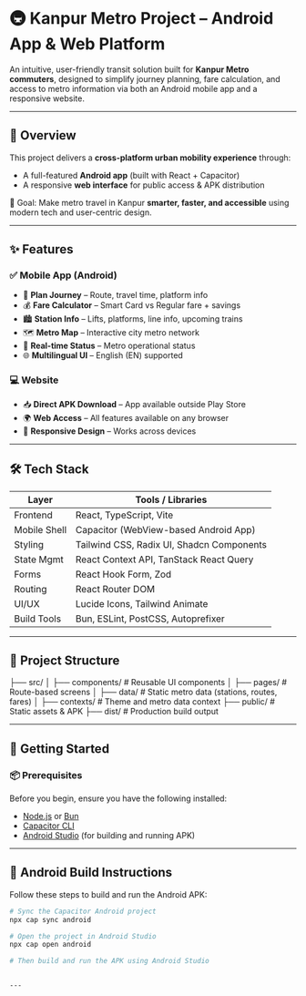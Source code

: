 # 🚇 Kanpur Metro Project – Android App & Web Platform

An intuitive, user-friendly transit solution built for **Kanpur Metro commuters**, designed to simplify journey planning, fare calculation, and access to metro information via both an Android mobile app and a responsive website.

---

## 📱 Overview

This project delivers a **cross-platform urban mobility experience** through:
- A full-featured **Android app** (built with React + Capacitor)
- A responsive **web interface** for public access & APK distribution

🎯 Goal: Make metro travel in Kanpur **smarter, faster, and accessible** using modern tech and user-centric design.

---

## ✨ Features

### ✅ Mobile App (Android)
- 🚉 **Plan Journey** – Route, travel time, platform info
- 💰 **Fare Calculator** – Smart Card vs Regular fare + savings
- 🏙️ **Station Info** – Lifts, platforms, line info, upcoming trains
- 🗺️ **Metro Map** – Interactive city metro network
- 📢 **Real-time Status** – Metro operational status
- 🌐 **Multilingual UI** – English (EN) supported

### 💻 Website
- 📥 **Direct APK Download** – App available outside Play Store
- 🌍 **Web Access** – All features available on any browser
- 🧭 **Responsive Design** – Works across devices

---

## 🛠️ Tech Stack

| Layer         | Tools / Libraries                          |
|---------------|---------------------------------------------|
| Frontend      | React, TypeScript, Vite                     |
| Mobile Shell  | Capacitor (WebView-based Android App)       |
| Styling       | Tailwind CSS, Radix UI, Shadcn Components   |
| State Mgmt    | React Context API, TanStack React Query     |
| Forms         | React Hook Form, Zod                        |
| Routing       | React Router DOM                            |
| UI/UX         | Lucide Icons, Tailwind Animate              |
| Build Tools   | Bun, ESLint, PostCSS, Autoprefixer          |

---

## 📁 Project Structure

├── src/
│ ├── components/ # Reusable UI components
│ ├── pages/ # Route-based screens
│ ├── data/ # Static metro data (stations, routes, fares)
│ ├── contexts/ # Theme and metro data context
├── public/ # Static assets & APK
├── dist/ # Production build output


---

## 🚀 Getting Started

### 📦 Prerequisites

Before you begin, ensure you have the following installed:

- [Node.js](https://nodejs.org/) or [Bun](https://bun.sh/)
- [Capacitor CLI](https://capacitorjs.com/docs/getting-started)
- [Android Studio](https://developer.android.com/studio) (for building and running APK)

---

## 📱 Android Build Instructions

Follow these steps to build and run the Android APK:

```bash
# Sync the Capacitor Android project
npx cap sync android

# Open the project in Android Studio
npx cap open android

# Then build and run the APK using Android Studio


---
